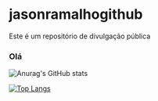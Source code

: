 # jasonramalhogithub
Este é um repositório de divulgação pública
### Olá 

![Anurag's GitHub stats](https://github-readme-stats.vercel.app/api?username=jasonrn36&show_icons=true&theme=tokyonight)


[![Top Langs](https://github-readme-stats.vercel.app/api/top-langs/?username=jasonrn36&layout=donut-vertical)](https://github.com/anuraghazra/github-readme-stats)

